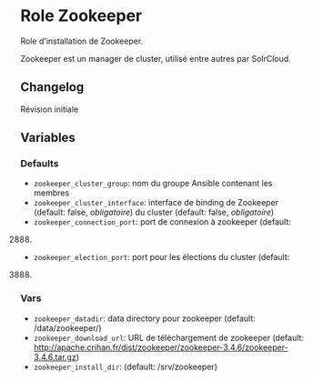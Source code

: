 # Role Zookeeper

Role d'installation de Zookeeper.

Zookeeper est un manager de cluster, utilisé entre autres par SolrCloud.

## Changelog

Révision initiale

## Variables

### Defaults

- `zookeeper_cluster_group`: nom du groupe Ansible contenant les membres
- `zookeeper_cluster_interface`: interface de binding de Zookeeper
(default: false, *obligatoire*)
du cluster (default: false, *obligatoire*)
- `zookeeper_connection_port`: port de connexion à zookeeper (default:
2888)
- `zookeeper_election_port`: port pour les élections du cluster (default:
3888)

### Vars

- `zookeeper_datadir`: data directory pour zookeeper (default: /data/zookeeper/)
- `zookeeper_download_url`: URL de téléchargement de zookeeper (default:
http://apache.crihan.fr/dist/zookeeper/zookeeper-3.4.6/zookeeper-3.4.6.tar.gz)
- `zookeeper_install_dir`: (default: /srv/zookeeper)

